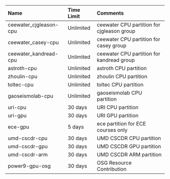 | Name                   | Time Limit   | Comments                                   |
|:-----------------------|:-------------|:-------------------------------------------|
| ceewater_cjgleason-cpu | Unlimited    | ceewater CPU partition for cjgleason group |
| ceewater_casey-cpu     | Unlimited    | ceewater CPU partition for casey group     |
| ceewater_kandread-cpu  | Unlimited    | ceewater CPU partition for kandread group  |
| astroth-cpu            | Unlimited    | astroth CPU partition                      |
| zhoulin-cpu            | Unlimited    | zhoulin CPU partition                      |
| toltec-cpu             | Unlimited    | toltec CPU partition                       |
| gaoseismolab-cpu       | Unlimited    | gaoseismolab CPU partition                 |
| uri-cpu                | 30 days      | URI CPU partition                          |
| uri-gpu                | 30 days      | URI GPU partition                          |
| ece-gpu                | 5 days       | ece partition for ECE courses only         |
| umd-cscdr-cpu          | 30 days      | UMD CSCDR CPU partition                    |
| umd-cscdr-gpu          | 30 days      | UMD CSCDR GPU partition                    |
| umd-cscdr-arm          | 30 days      | UMD CSCDR ARM partition                    |
| power9-gpu-osg         | 30 days      | OSG Resource Contribution                  |
